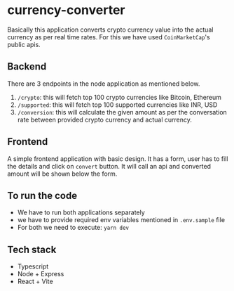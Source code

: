 # currency-converter

Basically this application converts crypto currency value into the actual currency as per real time rates. For this we have used `CoinMarketCap`'s public apis.

## Backend

There are 3 endpoints in the node application as mentioned below.

1. `/crypto`: this will fetch top 100 crypto currencies like Bitcoin, Ethereum
2. `/supported`: this will fetch top 100 supported currencies like INR, USD
3. `/conversion`: this will calculate the given amount as per the conversation rate between provided crypto currency and actual currency.

## Frontend

A simple frontend application with basic design. It has a form, user has to fill the details and click on `convert` button. It will call an api and converted amount will be shown below the form.

## To run the code

- We have to run both applications separately
- we have to provide required env variables mentioned in `.env.sample` file
- For both we need to execute: `yarn dev`

## Tech stack

- Typescript
- Node + Express
- React + Vite
